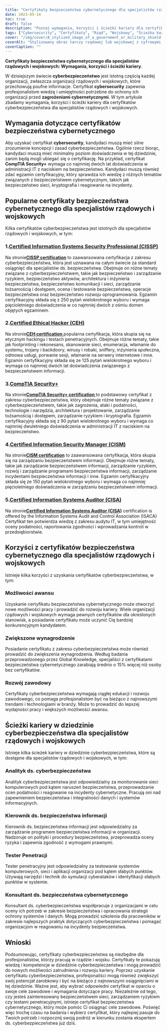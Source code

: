 ```yaml
---
title: "Certyfikaty bezpieczeństwa cybernetycznego dla specjalistów rządowych i wojskowych"
date: 2023-05-14
toc: true
draft: false
description: "Poznaj wymagania, korzyści i ścieżki kariery dla certyfikatów cyberbezpieczeństwa w sektorze rządowym i wojskowym."
tags: ["Cybersecurity", "Certyfikaty", "Rząd", "Wojskowy", "Ścieżka kariery", "Bezpieczeństwo informacji", "Obrona", "Postępowanie sprawdzające", "Zgodność", "Regulamin", "Cyberprzestępczość", "Cyberzagrożenia", "Audyt IT", "Zarządzanie ryzykiem", "CISSP", "CISM", "Bezpieczeństwo+", "CEH", "WPR", "CSSLP"]
cover: "/img/cover/A_stylized_image_of_a_government_or_military_shield.png"
coverAlt: "Stylizowany obraz tarczy rządowej lub wojskowej z cyfrowymi zamkami i kluczami w tle."
coverCaption: ""
---
```


**Certyfikaty bezpieczeństwa cybernetycznego dla specjalistów rządowych i wojskowych: Wymagania, korzyści i ścieżki kariery**.

W dzisiejszym świecie **cyberbezpieczeństwo** jest istotną częścią każdej organizacji, zwłaszcza organizacji rządowych i wojskowych, które przechowują poufne informacje. Certyfikat **cybersecurity** zapewnia profesjonalistom wiedzę i umiejętności potrzebne do ochrony ich organizacji przed **zagrożeniami cybernetycznymi**. W tym artykule zbadamy wymagania, korzyści i ścieżki kariery dla certyfikatów cyberbezpieczeństwa dla specjalistów rządowych i wojskowych.

## Wymagania dotyczące certyfikatów bezpieczeństwa cybernetycznego

Aby uzyskać certyfikat **cybersecurity**, kandydaci muszą mieć silne zrozumienie koncepcji i zasad cyberbezpieczeństwa. Ogólnie rzecz biorąc, kandydaci muszą mieć minimalny poziom doświadczenia w tej dziedzinie, zanim będą mogli ubiegać się o certyfikację. Na przykład, certyfikat **CompTIA Security+** wymaga co najmniej dwóch lat doświadczenia w administracji IT z naciskiem na bezpieczeństwo. Kandydaci muszą również zdać egzamin certyfikacyjny, który sprawdza ich wiedzę z różnych tematów związanych z bezpieczeństwem cybernetycznym, takich jak bezpieczeństwo sieci, kryptografia i reagowanie na incydenty.

## Popularne certyfikaty bezpieczeństwa cybernetycznego dla specjalistów rządowych i wojskowych

Kilka certyfikatów cyberbezpieczeństwa jest istotnych dla specjalistów rządowych i wojskowych, w tym:

### 1.[Certified Information Systems Security Professional (CISSP)](https://www.isc2.org/Certifications/CISSP)

Na stronie[**CISSP certification**](https://www.isc2.org/Certifications/CISSP) to zaawansowana certyfikacja z zakresu cyberbezpieczeństwa, która jest uznawana na całym świecie za standard osiągnięć dla specjalistów ds. bezpieczeństwa. Obejmuje on różne tematy związane z cyberbezpieczeństwem, takie jak bezpieczeństwo i zarządzanie ryzykiem, bezpieczeństwo aktywów, architektura i inżynieria bezpieczeństwa, bezpieczeństwo komunikacji i sieci, zarządzanie tożsamością i dostępem, ocena i testowanie bezpieczeństwa, operacje bezpieczeństwa oraz bezpieczeństwo rozwoju oprogramowania. Egzamin certyfikacyjny składa się z 250 pytań wielokrotnego wyboru i wymaga pięcioletniego doświadczenia w co najmniej dwóch z ośmiu domen objętych egzaminem.

### 2.[Certified Ethical Hacker (CEH)](https://cert.eccouncil.org/certified-ethical-hacker.html)

Na stronie[**CEH certification** ](https://cert.eccouncil.org/certified-ethical-hacker.html) popularna certyfikacja, która skupia się na etycznym hackingu i testach penetracyjnych. Obejmuje różne tematy, takie jak footprinting i rekonesans, skanowanie sieci, enumeracja, włamanie do systemu, trojany i backdoory, wirusy i robaki, sniffery, inżynieria społeczna, odmowa usługi, porwanie sesji, włamanie na serwery internetowe i inne. Egzamin certyfikacyjny składa się ze 125 pytań wielokrotnego wyboru i wymaga co najmniej dwóch lat doświadczenia związanego z bezpieczeństwem informacji.

### 3.[CompTIA Security+](https://simeononsecurity.com/articles/comptias-security-plus-sy0-601-what-do-you-need-to-know/)

Na stronie[**CompTIA Security+ certification** ](https://simeononsecurity.com/articles/comptias-security-plus-sy0-601-what-do-you-need-to-know/) to podstawowy certyfikat z zakresu cyberbezpieczeństwa, który obejmuje różne tematy związane z cyberbezpieczeństwem, takie jak zagrożenia, ataki i podatności, technologie i narzędzia, architektura i projektowanie, zarządzanie tożsamością i dostępem, zarządzanie ryzykiem i kryptografia. Egzamin certyfikacyjny składa się z 90 pytań wielokrotnego wyboru i wymaga co najmniej dwuletniego doświadczenia w administracji IT z naciskiem na bezpieczeństwo.

### 4.[Certified Information Security Manager (CISM)](https://www.isaca.org/credentialing/cism)

Na stronie[**CISM certification**](https://www.isaca.org/credentialing/cism) to zaawansowana certyfikacja, która skupia się na zarządzaniu bezpieczeństwem informacji. Obejmuje różne tematy, takie jak zarządzanie bezpieczeństwem informacji, zarządzanie ryzykiem, rozwój i zarządzanie programami bezpieczeństwa informacji, zarządzanie incydentami bezpieczeństwa informacji i inne. Egzamin certyfikacyjny składa się ze 150 pytań wielokrotnego wyboru i wymaga co najmniej pięcioletniego doświadczenia w zarządzaniu bezpieczeństwem informacji.

### 5.[Certified Information Systems Auditor (CISA)](https://www.isaca.org/credentialing/cisa)

Na stronie[**Certified Information Systems Auditor (CISA)**](https://www.isaca.org/credentialing/cisa) certification is offered by the Information Systems Audit and Control Association (ISACA) Certyfikat ten potwierdza wiedzę z zakresu audytu IT, w tym umiejętność oceny podatności, raportowania zgodności i wprowadzania kontroli w przedsiębiorstwie.

## Korzyści z certyfikatów bezpieczeństwa cybernetycznego dla specjalistów rządowych i wojskowych

Istnieje kilka korzyści z uzyskania certyfikatów cyberbezpieczeństwa, w tym:

### Możliwości awansu

Uzyskanie certyfikatu bezpieczeństwa cybernetycznego może otworzyć nowe możliwości pracy i prowadzić do rozwoju kariery. Wiele organizacji rządowych i wojskowych wymaga pewnych certyfikatów dla określonych stanowisk, a posiadanie certyfikatu może uczynić Cię bardziej konkurencyjnym kandydatem.

### Zwiększone wynagrodzenie

Posiadanie certyfikatu z zakresu cyberbezpieczeństwa może również prowadzić do zwiększenia wynagrodzenia. Według badania przeprowadzonego przez Global Knowledge, specjaliści z certyfikatami bezpieczeństwa cybernetycznego zarabiają średnio o 15% więcej niż osoby bez certyfikatów.

### Rozwój zawodowy

Certyfikaty cyberbezpieczeństwa wymagają ciągłej edukacji i rozwoju zawodowego, co pomaga profesjonalistom być na bieżąco z najnowszymi trendami i technologiami w branży. Może to prowadzić do lepszej wydajności pracy i większych możliwości awansu.

## Ścieżki kariery w dziedzinie cyberbezpieczeństwa dla specjalistów rządowych i wojskowych

Istnieje kilka ścieżek kariery w dziedzinie cyberbezpieczeństwa, które są dostępne dla specjalistów rządowych i wojskowych, w tym:

### Analityk ds. cyberbezpieczeństwa

Analityk cyberbezpieczeństwa jest odpowiedzialny za monitorowanie sieci komputerowych pod kątem naruszeń bezpieczeństwa, przeprowadzanie ocen podatności i reagowanie na incydenty cybernetyczne. Pracują oni nad zapewnieniem bezpieczeństwa i integralności danych i systemów informacyjnych.

### Kierownik ds. bezpieczeństwa informacji

Kierownik ds. bezpieczeństwa informacji jest odpowiedzialny za zarządzanie programem bezpieczeństwa informacji w organizacji. Nadzoruje on polityki i procedury bezpieczeństwa, przeprowadza oceny ryzyka i zapewnia zgodność z wymogami prawnymi.

### Tester Penetracji

Tester penetracyjny jest odpowiedzialny za testowanie systemów komputerowych, sieci i aplikacji organizacji pod kątem słabych punktów. Używają narzędzi i technik do symulacji cyberataków i identyfikacji słabych punktów w systemie.

### Konsultant ds. bezpieczeństwa cybernetycznego

Konsultant ds. cyberbezpieczeństwa współpracuje z organizacjami w celu oceny ich potrzeb w zakresie bezpieczeństwa i opracowania strategii ochrony systemów i danych. Mogą prowadzić szkolenia dla pracowników w zakresie najlepszych praktyk dotyczących cyberbezpieczeństwa i pomagać organizacjom w reagowaniu na incydenty bezpieczeństwa.

## Wnioski

Podsumowując, certyfikaty cyberbezpieczeństwa są niezbędne dla profesjonalistów, którzy pracują w rządzie i wojsku. Certyfikaty te pokazują wiedzę i kompetencje w dziedzinie cyberbezpieczeństwa i mogą prowadzić do nowych możliwości zatrudnienia i rozwoju kariery. Poprzez uzyskanie certyfikatu cyberbezpieczeństwa, profesjonaliści mogą również zwiększyć swój potencjał zarobkowy i być na bieżąco z najnowszymi osiągnięciami w tej dziedzinie. Ważne jest, aby wybrać odpowiedni certyfikat w oparciu o swoje cele zawodowe i wymagania dotyczące pracy. Niezależnie od tego, czy jesteś zainteresowany bezpieczeństwem sieci, zarządzaniem ryzykiem czy testami penetracyjnymi, istnieje certyfikat bezpieczeństwa cybernetycznego, który może pomóc Ci osiągnąć cele zawodowe. Poświęć więc trochę czasu na badania i wybierz certyfikat, który najlepiej pasuje do Twoich potrzeb i rozpocznij swoją podróż w kierunku zostania ekspertem ds. cyberbezpieczeństwa już dziś.

